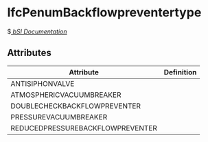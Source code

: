 IfcPenumBackflowpreventertype
=============================
$[ _bSI
Documentation_](https://standards.buildingsmart.org/IFC/DEV/IFC4_2/FINAL/HTML/schema//pset/penum_backflowpreventertype.htm)


Attributes
----------
| Attribute                        | Definition   |
|----------------------------------|--------------|
| ANTISIPHONVALVE                  |              |
| ATMOSPHERICVACUUMBREAKER         |              |
| DOUBLECHECKBACKFLOWPREVENTER     |              |
| PRESSUREVACUUMBREAKER            |              |
| REDUCEDPRESSUREBACKFLOWPREVENTER |              |
